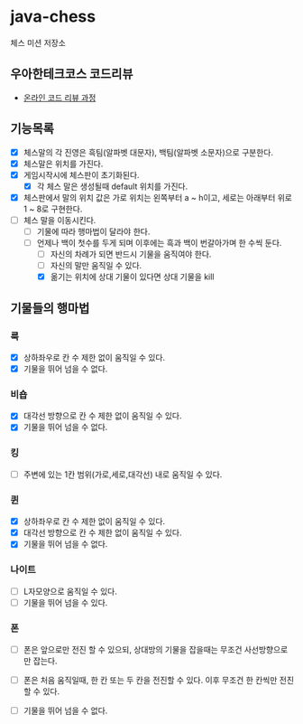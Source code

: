 # java-chess

체스 미션 저장소

## 우아한테크코스 코드리뷰

- [온라인 코드 리뷰 과정](https://github.com/woowacourse/woowacourse-docs/blob/master/maincourse/README.md)


## 기능목록

- [x] 체스말의 각 진영은 흑팀(알파벳 대문자), 백팀(알파벳 소문자)으로 구분한다.
- [x] 체스말은 위치를 가진다.
- [x] 게임시작시에 체스판이 초기화된다.
  - [x] 각 체스 말은 생성될때 default 위치를 가진다.
- [x] 체스판에서 말의 위치 값은 가로 위치는 왼쪽부터 a ~ h이고, 세로는 아래부터 위로 1 ~ 8로 구현한다.
- [ ] 체스 말을 이동시킨다.
  - [ ] 기물에 따라 행마법이 달라야 한다.
  - [ ] 언제나 백이 첫수를 두게 되며 이후에는 흑과 백이 번갈아가며 한 수씩 둔다.
    - [ ] 자신의 차례가 되면 반드시 기물을 움직여야 한다.
    - [ ] 자신의 말만 움직일 수 있다.
    - [x] 옮기는 위치에 상대 기물이 있다면 상대 기물을 kill

## 기물들의 행마법

### 룩
- [x] 상하좌우로 칸 수 제한 없이 움직일 수 있다.
- [x] 기물을 뛰어 넘을 수 없다.

### 비숍
- [x] 대각선 방향으로 칸 수 제한 없이 움직일 수 있다.
- [x] 기물을 뛰어 넘을 수 없다.

### 킹
- [ ] 주변에 있는 1칸 범위(가로,세로,대각선) 내로 움직일 수 있다.

### 퀸
- [x] 상하좌우로 칸 수 제한 없이 움직일 수 있다.
- [x] 대각선 방향으로 칸 수 제한 없이 움직일 수 있다.
- [x] 기물을 뛰어 넘을 수 없다.

### 나이트
- [ ] L자모양으로 움직일 수 있다.
- [ ] 기물을 뛰어 넘을 수 있다.

### 폰
- [ ] 폰은 앞으로만 전진 할 수 있으되, 상대방의 기물을 잡을때는 무조건 사선방향으로만 잡는다.
- [ ] 폰은 처음 움직일때, 한 칸 또는 두 칸을 전진할 수 있다. 이후 무조건 한 칸씩만 전진할 수 있다.
- [ ] 기물을 뛰어 넘을 수 없다.
    